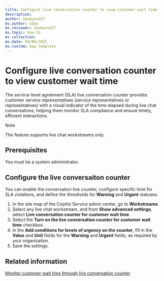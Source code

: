```yaml
---
title: Configure live conversation counter to view customer wait time
description: 
author: Soumyasd27
ms.author: sdas
ms.reviewer: Soumyasd27
ms.topic: how-to
ms.collection:
ms.date: 04/09/2025
ms.custom: bap-template
---
```


# Configure live conversation counter to view customer wait time

The service-level agreement (SLA) live conversation counter provides customer service representatives (service representatives or representatives) with a visual indicator of the time elapsed during live chat conversations, helping them monitor SLA compliance and ensure timely, efficient interactions.

> [!NOTE]
> The feature supports live chat workstreams only.

## Prerequisites

You must be a system administrator.

## Configure the live conversaiton counter

You can enable the conversation live counter, configure specific time for SLA violations, and define the thresholds for **Warning** and **Urgent** statuses.

1. In the site map of the Copilot Service admin center, go to **Workstreams**.
1. Select any live chat workstream, and from **Show advanced settings**, select **Live conversation counter for customer wait time**.
1. Select the **Turn on the live conversation counter for customer wait time** checkbox.
1. In the **Add conditions for levels of urgency on the counter**, fill in the **Value** and **Unit** fields for the **Warning** and **Urgent** fields, as required by your organization.
1. Save the settings.

## Related information

[Monitor customer wait time through live conversation counter](../use/monitor-live-conv-counter.md#monitor-customer-wait-time-through-live-conversation-counter)


